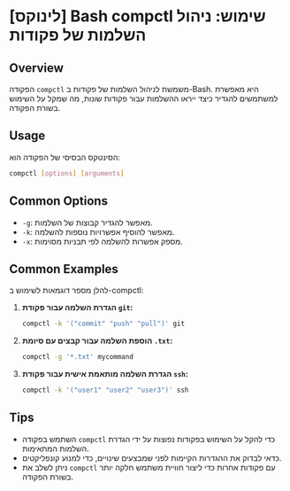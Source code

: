 # [לינוקס] Bash compctl שימוש: ניהול השלמות של פקודות

## Overview
הפקודה `compctl` משמשת לניהול השלמות של פקודות ב-Bash. היא מאפשרת למשתמשים להגדיר כיצד ייראו ההשלמות עבור פקודות שונות, מה שמקל על השימוש בשורת הפקודה.

## Usage
הסינטקס הבסיסי של הפקודה הוא:

```bash
compctl [options] [arguments]
```

## Common Options
- `-g`: מאפשר להגדיר קבוצות של השלמות.
- `-k`: מאפשר להוסיף אפשרויות נוספות להשלמה.
- `-x`: מספק אפשרות להשלמה לפי תבניות מסוימות.

## Common Examples
להלן מספר דוגמאות לשימוש ב-compctl:

1. **הגדרת השלמה עבור פקודת `git`:**
   ```bash
   compctl -k '("commit" "push" "pull")' git
   ```

2. **הוספת השלמה עבור קבצים עם סיומת `.txt`:**
   ```bash
   compctl -g '*.txt' mycommand
   ```

3. **הגדרת השלמה מותאמת אישית עבור פקודת `ssh`:**
   ```bash
   compctl -k '("user1" "user2" "user3")' ssh
   ```

## Tips
- השתמש בפקודה `compctl` כדי להקל על השימוש בפקודות נפוצות על ידי הגדרת השלמות המתאימות.
- כדאי לבדוק את ההגדרות הקיימות לפני שמבצעים שינויים, כדי למנוע קונפליקטים.
- ניתן לשלב את `compctl` עם פקודות אחרות כדי ליצור חוויית משתמש חלקה יותר בשורת הפקודה.